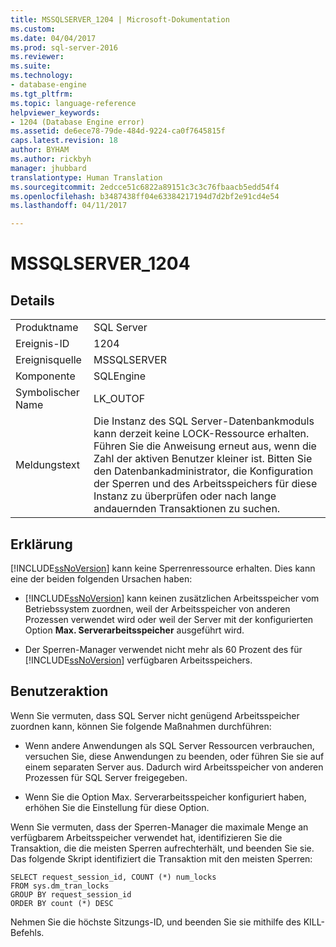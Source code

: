 ```yaml
---
title: MSSQLSERVER_1204 | Microsoft-Dokumentation
ms.custom: 
ms.date: 04/04/2017
ms.prod: sql-server-2016
ms.reviewer: 
ms.suite: 
ms.technology:
- database-engine
ms.tgt_pltfrm: 
ms.topic: language-reference
helpviewer_keywords:
- 1204 (Database Engine error)
ms.assetid: de6ece78-79de-484d-9224-ca0f7645815f
caps.latest.revision: 18
author: BYHAM
ms.author: rickbyh
manager: jhubbard
translationtype: Human Translation
ms.sourcegitcommit: 2edcce51c6822a89151c3c3c76fbaacb5edd54f4
ms.openlocfilehash: b3487438ff04e63384217194d7d2bf2e91cd4e54
ms.lasthandoff: 04/11/2017

---
```

# <a name="mssqlserver1204"></a>MSSQLSERVER_1204
  
## <a name="details"></a>Details  
  
|||  
|-|-|  
|Produktname|SQL Server|  
|Ereignis-ID|1204|  
|Ereignisquelle|MSSQLSERVER|  
|Komponente|SQLEngine|  
|Symbolischer Name|LK_OUTOF|  
|Meldungstext|Die Instanz des SQL Server-Datenbankmoduls kann derzeit keine LOCK-Ressource erhalten. Führen Sie die Anweisung erneut aus, wenn die Zahl der aktiven Benutzer kleiner ist. Bitten Sie den Datenbankadministrator, die Konfiguration der Sperren und des Arbeitsspeichers für diese Instanz zu überprüfen oder nach lange andauernden Transaktionen zu suchen.|  
  
## <a name="explanation"></a>Erklärung  
[!INCLUDE[ssNoVersion](../../includes/ssnoversion-md.md)] kann keine Sperrenressource erhalten. Dies kann eine der beiden folgenden Ursachen haben:  
  
-   [!INCLUDE[ssNoVersion](../../includes/ssnoversion-md.md)] kann keinen zusätzlichen Arbeitsspeicher vom Betriebssystem zuordnen, weil der Arbeitsspeicher von anderen Prozessen verwendet wird oder weil der Server mit der konfigurierten Option **Max. Serverarbeitsspeicher** ausgeführt wird.  
  
-   Der Sperren-Manager verwendet nicht mehr als 60 Prozent des für [!INCLUDE[ssNoVersion](../../includes/ssnoversion-md.md)] verfügbaren Arbeitsspeichers.  
  
## <a name="user-action"></a>Benutzeraktion  
Wenn Sie vermuten, dass SQL Server nicht genügend Arbeitsspeicher zuordnen kann, können Sie folgende Maßnahmen durchführen:  
  
-   Wenn andere Anwendungen als SQL Server Ressourcen verbrauchen, versuchen Sie, diese Anwendungen zu beenden, oder führen Sie sie auf einem separaten Server aus. Dadurch wird Arbeitsspeicher von anderen Prozessen für SQL Server freigegeben.  
  
-   Wenn Sie die Option Max. Serverarbeitsspeicher konfiguriert haben, erhöhen Sie die Einstellung für diese Option.  
  
Wenn Sie vermuten, dass der Sperren-Manager die maximale Menge an verfügbarem Arbeitsspeicher verwendet hat, identifizieren Sie die Transaktion, die die meisten Sperren aufrechterhält, und beenden Sie sie. Das folgende Skript identifiziert die Transaktion mit den meisten Sperren:  
  
```  
SELECT request_session_id, COUNT (*) num_locks  
FROM sys.dm_tran_locks  
GROUP BY request_session_id   
ORDER BY count (*) DESC  
```  
  
Nehmen Sie die höchste Sitzungs-ID, und beenden Sie sie mithilfe des KILL-Befehls.  
  

